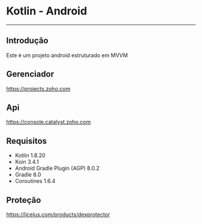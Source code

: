 # Kotlin - Android

---

## Introdução
Este é um projeto android estruturado em MVVM

## Gerenciador
https://projects.zoho.com

## Api
https://console.catalyst.zoho.com

## Requisitos
- Kotlin 1.8.20
- Koin 3.4.1
- Android Gradle Plugin (AGP) 8.0.2
- Gradle 8.0
- Coroutines 1.6.4

## Proteção
https://licelus.com/products/dexprotector
